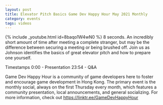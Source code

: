 ```yaml
---
layout: post
title: Elevator Pitch Basics Game Dev Happy Hour May 2021 Monthly
category: events
tags: videos
---
```


{% include _youtube.html id=8baqo1W4wN0 %}
8 seconds. An incredibly short amount of time after meeting a complete stranger, but may be the difference between securing a meeting or being brushed off. Join us as Johnson identifies the basics of great elevator pitch and how to prepare one yourself.

Timestamps
0:00​​ - Presentation
23:54​ - Q&A

Game Dev Happy Hour is a community of game developers here to foster and encourage game development in Hong Kong. The primary event is the monthly social, always on the first Thursday every month, which features a community presentation, local announcements, and general socializing. For more information, check out https://linktr.ee/GameDevHappyHour
